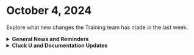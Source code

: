 # October 4, 2024

Explore what new changes the Training team has made in the last week.

<details>

<summary><strong>General News and Reminders</strong></summary>

* **Game Tip of the Week:**
  * Just started Xenogears for the first time! I'm about 6 hours in or so and I'm already blown away! Did anybody else play this? What'd you all think?
  * Lucas wants everyone to know that Factorio Space Age is coming on the 21st! Should you ignore Zelda and the slew of October RPGs for this? The world may never know...
* **SHOUT OUTS** **TO:**
  * Cat, Aaron, Joshua, Alexander, Naveen, Andrew, and Owen
  * Take the [foundations-certification.md](../../cluck-university/rewst-foundations/foundations-certification.md "mention") Exam, and collect your prestigious **Certified Rewster** badge in Discord. As well as access to a super secret Discord channel.
* Join us in our [Cluck-U Discord channel](https://discord.com/channels/936789089703845988/1121465945295167588) if you have any questions, comments, or concerns!
* [Sign up for the Office Hours](https://calendly.com/cluck-u/office-hours?) to work through any questions you have during and after training! If there is something you want us to cover, Let us know!

</details>

<details>

<summary><strong>Cluck U and Documentation Updates</strong></summary>

**What's New at Cluck University?**

* Keep an eye out for the [clean-automation](../../cluck-university/clean-automation/ "mention")Certification :eyes:
* Check out the Cluck University Landing Page @ [go.rew.st/cluck-university](https://go.rew.st/cluck-university) for all the latest courses self-serve and live.

**The List of Reminders:**

* We'd love to get your feedback on our Training and Documentation! [Please fill out this form to let us know how we can improve](https://app.sli.do/event/m8C3AjPUnuDgpkVDmPsQL3)!
* You can make training and documentation requests at [https://rewst.canny.io/](https://rewst.canny.io/)

**New & Updated Pages:**

* [Happy Birthday, Adam!](https://engine.rewst.io/webhooks/custom/trigger/0191ecf8-81d6-7708-85b3-6ccb15630f7d/01916c87-6aa0-7415-a102-a7cd52543e4c)
* [When are Folders coming?](https://engine.rewst.io/webhooks/custom/trigger/019258a0-a160-7cba-87ed-b4fee5dffc33/01916c87-6aa0-7415-a102-a7cd52543e4c)
* Update to [kaseya-vsa-x-integration-setup.md](../../documentation/integrations/rmm/kaseya-vsa-x/kaseya-vsa-x-integration-setup.md "mention")removed notice about waiting for VSA X to use specific crates.
* Added to [#update-to-disable-forms-september-30th-2024](../issue-alerts.md#update-to-disable-forms-september-30th-2024 "mention") notice of disabled forms still functioning.
* New Open Mic added [sept-27-2024-3-examples-of-automations-that-help-with-ticket-management.md](../roc-open-mics/2024-roc-open-mics/sept-27-2024-3-examples-of-automations-that-help-with-ticket-management.md "mention")

</details>

